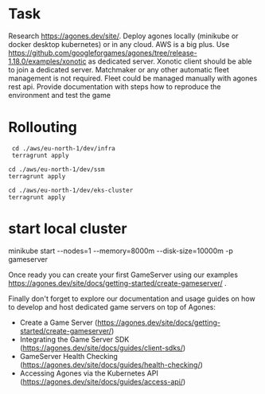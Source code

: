 # Task

Research https://agones.dev/site/. Deploy agones locally (minikube or docker desktop kubernetes) or in any cloud. AWS is a big plus. Use https://github.com/googleforgames/agones/tree/release-1.18.0/examples/xonotic as dedicated server. Xonotic client should be able to join a dedicated server. Matchmaker or any other automatic fleet management is not required. Fleet could be managed manually with agones rest api. Provide documentation with steps how to reproduce the environment and test the game


# Rollouting
```
 cd ./aws/eu-north-1/dev/infra
 terragrunt apply
```
```
cd ./aws/eu-north-1/dev/ssm
terragrunt apply
```
```
cd ./aws/eu-north-1/dev/eks-cluster
terragrunt apply
```

# start local cluster
minikube start --nodes=1 --memory=8000m --disk-size=10000m -p gameserver



Once ready you can create your first GameServer using our examples https://agones.dev/site/docs/getting-started/create-gameserver/ .

Finally don't forget to explore our documentation and usage guides on how to develop and host dedicated game servers on top of Agones:

 - Create a Game Server (https://agones.dev/site/docs/getting-started/create-gameserver/)
 - Integrating the Game Server SDK (https://agones.dev/site/docs/guides/client-sdks/)
 - GameServer Health Checking (https://agones.dev/site/docs/guides/health-checking/)
 - Accessing Agones via the Kubernetes API (https://agones.dev/site/docs/guides/access-api/)


